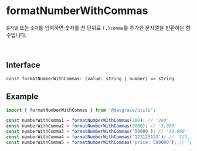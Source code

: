 # formatNumberWithCommas

`문자열` 또는 `숫자`를 입력하면 숫자를 천 단위로 `(,)comma`를 추가한 문자열을 반환하는 함수입니다.

<br />

## Interface
```tsx
const formatNumberWithCommas: (value: string | number) => string
```

## Example
```ts
import { formatNumberWithCommas } from '@devgrace/utils';

const numberWithComma1 = formatNumberWithCommas(200); // '200'
const numberWithComma2 = formatNumberWithCommas(3000); // '3,000'
const numberWithComma3 = formatNumberWithCommas('50000'); // '50,000'
const numberWithComma4 = formatNumberWithCommas('123123123'); // '123,123,123'
const numberWithComma5 = formatNumberWithCommas('price: 500000'); // 'price: 500,000'
```